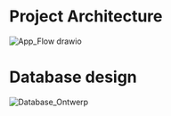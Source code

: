 # Project Architecture
![App_Flow drawio](https://user-images.githubusercontent.com/39116329/201665879-ea09ac2e-5425-4f8f-b869-4f03fc8f79cd.png)

# Database design
![Database_Ontwerp](https://user-images.githubusercontent.com/39116329/201663979-c2f817f6-7d04-468c-9bfb-8bc1eed8cdc3.png)
